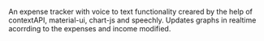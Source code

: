 An expense tracker with voice to text functionality creared by the help of contextAPI, material-ui, chart-js and speechly.
Updates graphs in realtime acorrding to the expenses and income modified.
